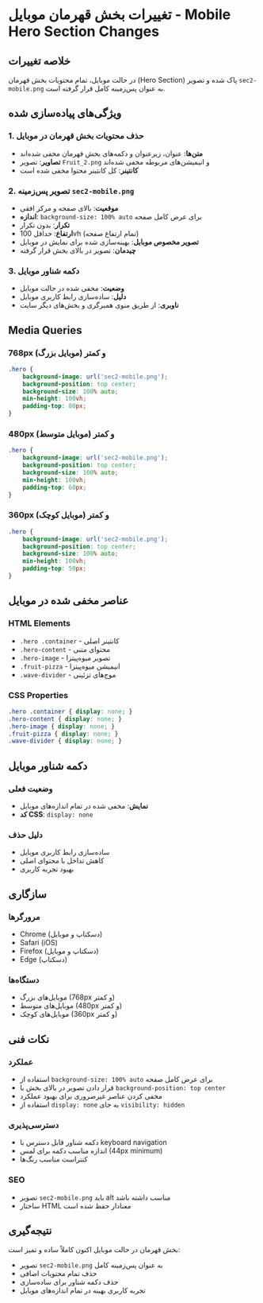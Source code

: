 # تغییرات بخش قهرمان موبایل - Mobile Hero Section Changes

## خلاصه تغییرات

در حالت موبایل، تمام محتویات بخش قهرمان (Hero Section) پاک شده و تصویر `sec2-mobile.png` به عنوان پس‌زمینه کامل قرار گرفته است.

## ویژگی‌های پیاده‌سازی شده

### 1. حذف محتویات بخش قهرمان در موبایل
- **متن‌ها**: عنوان، زیرعنوان و دکمه‌های بخش قهرمان مخفی شده‌اند
- **تصاویر**: تصویر `Fruit_2.png` و انیمیشن‌های مربوطه مخفی شده‌اند
- **کانتینر**: کل کانتینر محتوا مخفی شده است

### 2. تصویر پس‌زمینه `sec2-mobile.png`
- **موقعیت**: بالای صفحه و مرکز افقی
- **اندازه**: `background-size: 100% auto` برای عرض کامل صفحه
- **تکرار**: بدون تکرار
- **ارتفاع**: حداقل 100vh (تمام ارتفاع صفحه)
- **تصویر مخصوص موبایل**: بهینه‌سازی شده برای نمایش در موبایل
- **چیدمان**: تصویر در بالای بخش قرار گرفته

### 3. دکمه شناور موبایل
- **وضعیت**: مخفی شده در حالت موبایل
- **دلیل**: ساده‌سازی رابط کاربری موبایل
- **ناوبری**: از طریق منوی همبرگری و بخش‌های دیگر سایت

## Media Queries

### 768px و کمتر (موبایل بزرگ)
```css
.hero {
    background-image: url('sec2-mobile.png');
    background-position: top center;
    background-size: 100% auto;
    min-height: 100vh;
    padding-top: 80px;
}
```

### 480px و کمتر (موبایل متوسط)
```css
.hero {
    background-image: url('sec2-mobile.png');
    background-position: top center;
    background-size: 100% auto;
    min-height: 100vh;
    padding-top: 60px;
}
```

### 360px و کمتر (موبایل کوچک)
```css
.hero {
    background-image: url('sec2-mobile.png');
    background-position: top center;
    background-size: 100% auto;
    min-height: 100vh;
    padding-top: 50px;
}
```

## عناصر مخفی شده در موبایل

### HTML Elements
- `.hero .container` - کانتینر اصلی
- `.hero-content` - محتوای متنی
- `.hero-image` - تصویر میوه‌پیتزا
- `.fruit-pizza` - انیمیشن میوه‌پیتزا
- `.wave-divider` - موج‌های تزئینی

### CSS Properties
```css
.hero .container { display: none; }
.hero-content { display: none; }
.hero-image { display: none; }
.fruit-pizza { display: none; }
.wave-divider { display: none; }
```

## دکمه شناور موبایل

### وضعیت فعلی
- **نمایش**: مخفی شده در تمام اندازه‌های موبایل
- **کد CSS**: `display: none`

### دلیل حذف
- ساده‌سازی رابط کاربری موبایل
- کاهش تداخل با محتوای اصلی
- بهبود تجربه کاربری

## سازگاری

### مرورگرها
- Chrome (دسکتاپ و موبایل)
- Safari (iOS)
- Firefox (دسکتاپ و موبایل)
- Edge (دسکتاپ)

### دستگاه‌ها
- موبایل‌های بزرگ (768px و کمتر)
- موبایل‌های متوسط (480px و کمتر)
- موبایل‌های کوچک (360px و کمتر)

## نکات فنی

### عملکرد
- استفاده از `background-size: 100% auto` برای عرض کامل صفحه
- قرار دادن تصویر در بالای بخش با `background-position: top center`
- مخفی کردن عناصر غیرضروری برای بهبود عملکرد
- استفاده از `display: none` به جای `visibility: hidden`

### دسترسی‌پذیری
- دکمه شناور قابل دسترس با keyboard navigation
- اندازه مناسب دکمه برای لمس (44px minimum)
- کنتراست مناسب رنگ‌ها

### SEO
- تصویر `sec2-mobile.png` باید alt مناسب داشته باشد
- ساختار HTML معنادار حفظ شده است

## نتیجه‌گیری

بخش قهرمان در حالت موبایل اکنون کاملاً ساده و تمیز است:
- تصویر `sec2-mobile.png` به عنوان پس‌زمینه کامل
- حذف تمام محتویات اضافی
- حذف دکمه شناور برای ساده‌سازی
- تجربه کاربری بهینه در تمام اندازه‌های موبایل 